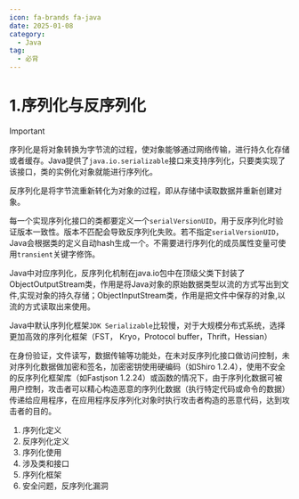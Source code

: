 ```yaml
---
icon: fa-brands fa-java
date: 2025-01-08
category:
  - Java
tag:
  - 必背
---
```

# 1.序列化与反序列化

> [!important]
> 序列化是将对象转换为字节流的过程，使对象能够通过网络传输，进行持久化存储或者缓存。Java提供了`java.io.serializable`接口来支持序列化，只要类实现了该接口，类的实例化对象就能进行序列化。
>
> 反序列化是将字节流重新转化为对象的过程，即从存储中读取数据并重新创建对象。
>
> 每一个实现序列化接口的类都要定义一个`serialVersionUID`，用于反序列化时验证版本一致性。版本不匹配会导致反序列化失败。若不指定`serialVersionUID`，Java会根据类的定义自动hash生成一个。不需要进行序列化的成员属性变量可使用`transient`关键字修饰。
>
> Java中对应序列化，反序列化机制在java.io包中在顶级父类下封装了ObjectOutputStream类，作用是将Java对象的原始数据类型以流的方式写出到文件,实现对象的持久存储；ObjectInputStream类，作用是把文件中保存的对象,以流的方式读取出来使用。
>
> Java中默认序列化框架`JDK Serializable`比较慢，对于大规模分布式系统，选择更加高效的序列化框架（FST， Kryo，Protocol buffer，Thrift，Hessian）
>
> 在身份验证，文件读写，数据传输等功能处，在未对反序列化接口做访问控制，未对序列化数据做加密和签名，加密密钥使用硬编码（如Shiro 1.2.4），使用不安全的反序列化框架库（如Fastjson 1.2.24）或函数的情况下，由于序列化数据可被用户控制，攻击者可以精心构造恶意的序列化数据（执行特定代码或命令的数据）传递给应用程序，在应用程序反序列化对象时执行攻击者构造的恶意代码，达到攻击者的目的。

1. 序列化定义
2. 反序列化定义
3. 序列化使用
4. 涉及类和接口
5. 序列化框架
6. 安全问题，反序列化漏洞

